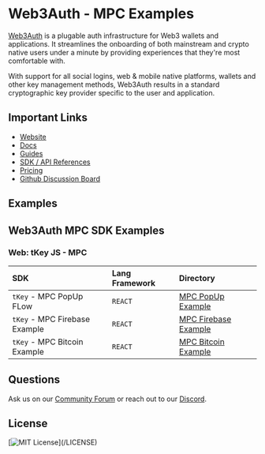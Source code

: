 # Web3Auth - MPC Examples

[Web3Auth](https://web3auth.io) is a plugable auth infrastructure for Web3 wallets and applications. It streamlines the
onboarding of both mainstream and crypto native users under a minute by providing experiences that they're most
comfortable with.

With support for all social logins, web & mobile native platforms, wallets and other key management methods, Web3Auth
results in a standard cryptographic key provider specific to the user and application.

## Important Links

- [Website](https://web3auth.io)
- [Docs](https://web3auth.io/docs)
- [Guides](https://web3auth.io/docs/content-hub?type=guides)
- [SDK / API References](https://web3auth.io/docs/sdk)
- [Pricing](https://web3auth.io/pricing.html)
- [Github Discussion Board](https://github.com/orgs/Web3Auth/discussions)

## Examples

## Web3Auth MPC SDK Examples

### Web: tKey JS - MPC

| SDK                           | Lang Framework | Directory                                                              |
| :---------------------------- | :------------- | :--------------------------------------------------------------------- |
| `tKey` - MPC PopUp FLow       | `REACT`        | [MPC PopUp Example](/tkey-mpc-web/tkey-mpc-react-popup-example/)       |
| `tKey` - MPC Firebase Example | `REACT`        | [MPC Firebase Example](/tkey-mpc-web/tkey-mpc-react-firebase-example/) |
| `tKey` - MPC Bitcoin Example  | `REACT`        | [MPC Bitcoin Example](/tkey-mpc-web/tkey-mpc-react-bitcoin-example/)   |

## Questions

Ask us on our [Community Forum](https://community.web3auth.io) or reach out to our
[Discord](https://discord.gg/web3auth).

## License

[![MIT License](https://img.shields.io/apm/l/atomic-design-ui.svg?)](/LICENSE)